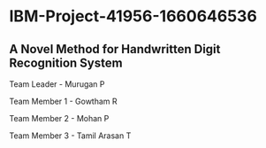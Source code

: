 # IBM-Project-41956-1660646536
## A Novel Method for Handwritten Digit Recognition System
<p>Team Leader   - Murugan P</p>
<p>Team Member 1 - Gowtham R</p>
<p>Team Member 2 - Mohan P</p>
<p>Team Member 3 - Tamil Arasan T</p>
